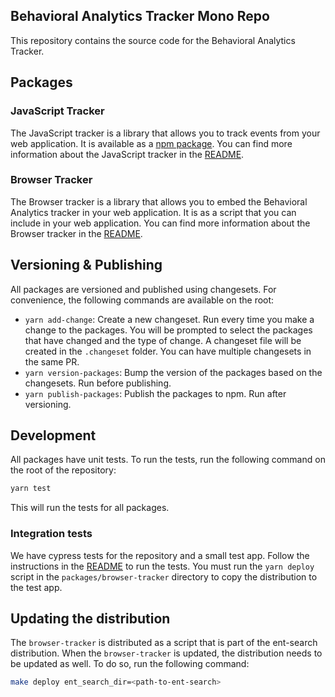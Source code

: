 ## Behavioral Analytics Tracker Mono Repo

This repository contains the source code for the Behavioral Analytics Tracker.

## Packages

### JavaScript Tracker

The JavaScript tracker is a library that allows you to track events from your web application. It is available as a [npm package](https://www.npmjs.com/package/@elastic/behavioral-analytics-javascript-tracker). You can find more information about the JavaScript tracker in the [README](packages/javascript-tracker/README.md).

### Browser Tracker

The Browser tracker is a library that allows you to embed the Behavioral Analytics tracker in your web application. It is as a script that you can include in your web application. You can find more information about the Browser tracker in the [README](packages/browser-tracker/README.md).

## Versioning & Publishing

All packages are versioned and published using changesets. For convenience, the following commands are available on the root:

- `yarn add-change`: Create a new changeset. Run every time you make a change to the packages. You will be prompted to select the packages that have changed and the type of change. A changeset file will be created in the `.changeset` folder. You can have multiple changesets in the same PR.
- `yarn version-packages`: Bump the version of the packages based on the changesets. Run before publishing.
- `yarn publish-packages`: Publish the packages to npm. Run after versioning.

## Development

All packages have unit tests. To run the tests, run the following command on the root of the repository:

```bash
yarn test
```

This will run the tests for all packages.

### Integration tests

We have cypress tests for the repository and a small test app. Follow the instructions in the [README](apps/sandbox/README.md) to run the tests. You must run the `yarn deploy` script in the `packages/browser-tracker` directory to copy the distribution to the test app.

## Updating the distribution

The `browser-tracker` is distributed as a script that is part of the ent-search distribution. When the `browser-tracker` is updated, the distribution needs to be updated as well. To do so, run the following command:

```bash
make deploy ent_search_dir=<path-to-ent-search>
```
